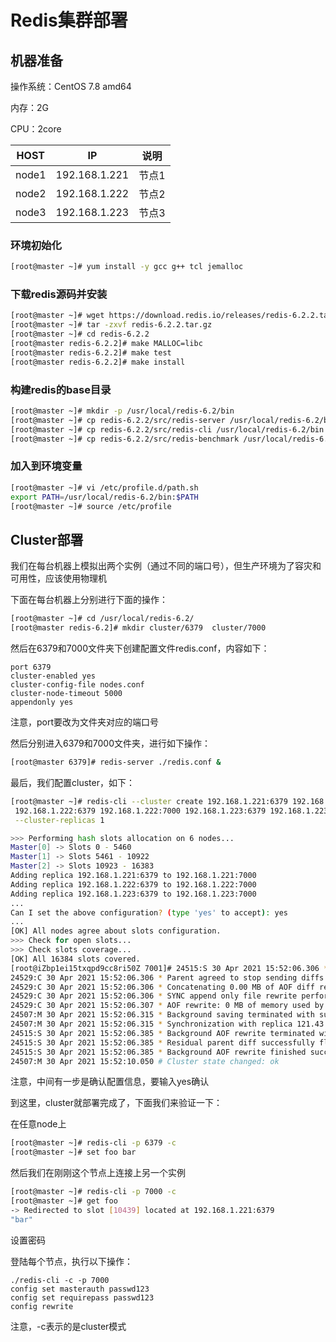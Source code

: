 # Redis集群部署

## 机器准备

操作系统：CentOS 7.8  amd64 

内存：2G 

CPU：2core

| HOST  | IP            | 说明  |
| ----- | ------------- | ----- |
| node1 | 192.168.1.221 | 节点1 |
| node2 | 192.168.1.222 | 节点2 |
| node3 | 192.168.1.223 | 节点3 |



### 环境初始化

```bash
[root@master ~]# yum install -y gcc g++ tcl jemalloc 
```



### 下载redis源码并安装

```bash
[root@master ~]# wget https://download.redis.io/releases/redis-6.2.2.tar.gz
[root@master ~]# tar -zxvf redis-6.2.2.tar.gz
[root@master ~]# cd redis-6.2.2 
[root@master redis-6.2.2]# make MALLOC=libc
[root@master redis-6.2.2]# make test
[root@master redis-6.2.2]# make install
```



### 构建redis的base目录 

```bash
[root@master ~]# mkdir -p /usr/local/redis-6.2/bin
[root@master ~]# cp redis-6.2.2/src/redis-server /usr/local/redis-6.2/bin
[root@master ~]# cp redis-6.2.2/src/redis-cli /usr/local/redis-6.2/bin
[root@master ~]# cp redis-6.2.2/src/redis-benchmark /usr/local/redis-6.2/bin
```



### 加入到环境变量

```bash
[root@master ~]# vi /etc/profile.d/path.sh
export PATH=/usr/local/redis-6.2/bin:$PATH
[root@master ~]# source /etc/profile
```



## Cluster部署

我们在每台机器上模拟出两个实例（通过不同的端口号），但生产环境为了容灾和可用性，应该使用物理机

下面在每台机器上分别进行下面的操作：

```bash
[root@master ~]# cd /usr/local/redis-6.2/
[root@master redis-6.2]# mkdir cluster/6379  cluster/7000
```

然后在6379和7000文件夹下创建配置文件redis.conf，内容如下：

```
port 6379
cluster-enabled yes
cluster-config-file nodes.conf
cluster-node-timeout 5000
appendonly yes
```

注意，port要改为文件夹对应的端口号

然后分别进入6379和7000文件夹，进行如下操作：

```bash
[root@master 6379]# redis-server ./redis.conf &
```

最后，我们配置cluster，如下：

```bash
[root@master ~]# redis-cli --cluster create 192.168.1.221:6379 192.168.1.221:7000 \
 192.168.1.222:6379 192.168.1.222:7000 192.168.1.223:6379 192.168.1.223:7000 \
 --cluster-replicas 1

>>> Performing hash slots allocation on 6 nodes...
Master[0] -> Slots 0 - 5460
Master[1] -> Slots 5461 - 10922
Master[2] -> Slots 10923 - 16383
Adding replica 192.168.1.221:6379 to 192.168.1.221:7000
Adding replica 192.168.1.222:6379 to 192.168.1.222:7000
Adding replica 192.168.1.223:6379 to 192.168.1.223:7000
...
Can I set the above configuration? (type 'yes' to accept): yes
...
[OK] All nodes agree about slots configuration.
>>> Check for open slots...
>>> Check slots coverage...
[OK] All 16384 slots covered.
[root@iZbp1ei15txqpd9cc8ri50Z 7001]# 24515:S 30 Apr 2021 15:52:06.306 * AOF rewrite child asks to stop sending diffs.
24529:C 30 Apr 2021 15:52:06.306 * Parent agreed to stop sending diffs. Finalizing AOF...
24529:C 30 Apr 2021 15:52:06.306 * Concatenating 0.00 MB of AOF diff received from parent.
24529:C 30 Apr 2021 15:52:06.306 * SYNC append only file rewrite performed
24529:C 30 Apr 2021 15:52:06.307 * AOF rewrite: 0 MB of memory used by copy-on-write
24507:M 30 Apr 2021 15:52:06.315 * Background saving terminated with success
24507:M 30 Apr 2021 15:52:06.315 * Synchronization with replica 121.43.234.180:7001 succeeded
24515:S 30 Apr 2021 15:52:06.385 * Background AOF rewrite terminated with success
24515:S 30 Apr 2021 15:52:06.385 * Residual parent diff successfully flushed to the rewritten AOF (0.00 MB)
24515:S 30 Apr 2021 15:52:06.385 * Background AOF rewrite finished successfully
24507:M 30 Apr 2021 15:52:10.050 # Cluster state changed: ok
```

注意，中间有一步是确认配置信息，要输入yes确认

到这里，cluster就部署完成了，下面我们来验证一下：

在任意node上

```bash
[root@master ~]# redis-cli -p 6379 -c 
[root@master ~]# set foo bar
```

然后我们在刚刚这个节点上连接上另一个实例

```bash
[root@master ~]# redis-cli -p 7000 -c 
[root@master ~]# get foo
-> Redirected to slot [10439] located at 192.168.1.221:6379
"bar"
```

设置密码

登陆每个节点，执行以下操作：

```shell
./redis-cli -c -p 7000 
config set masterauth passwd123 
config set requirepass passwd123 
config rewrite 
```

注意，-c表示的是cluster模式

